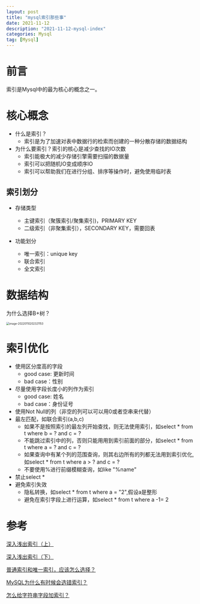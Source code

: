 ```yaml
---
layout: post
title: "mysql索引那些事"
date: 2021-11-12
description: "2021-11-12-mysql-index"
categories: Mysql
tag: [Mysql]
---
```


# 前言

索引是Mysql中的最为核心的概念之一。

# 核心概念

- 什么是索引？
  - 索引是为了加速对表中数据行的检索而创建的一种分散存储的数据结构
- 为什么要索引？索引的核心是减少查找的IO次数
  - 索引能极大的减少存储引擎需要扫描的数据量
  - 索引可以把随机IO变成顺序IO
  - 索引可以帮助我们在进行分组、排序等操作时，避免使用临时表

## 索引划分

- 存储类型
  - 主键索引（聚簇索引/聚集索引)，PRIMARY KEY
  - 二级索引（非聚集索引），SECONDARY KEY，需要回表

- 功能划分
  - 唯一索引：unique key
  - 联合索引
  - 全文索引

# 数据结构

为什么选择B+树？

<img src="https://cdn.jsdelivr.net/gh/haojunsheng/ImageHost@master/img/20220110202321.png" alt="image-20220110202321153" style="zoom:50%;" />

# 索引优化

- 使用区分度高的字段
  - good case: 更新时间
  - bad case：性别
- 尽量使用字段长度小的列作为索引
  - good case: 姓名
  - bad case：身份证号
- 使用Not Null的列（非空的列可以可以用0或者空串来代替）
- 最左匹配，如联合索引(a,b,c)
  - 如果不是按照索引的最左列开始查找，则无法使用索引，如select \* from t where b = ? and c = ?
  - 不能跳过索引中的列，否则只能⽤用到索引前面的部分，如select \* from t where a = ? and c = ?
  - 如果查询中有某个列的范围查询，则其右边所有的列都无法用到索引优化,如select \* from t where a > ? and c = ?
  - 不要使用%进行前缀模糊查询，如like "%name"
- 禁止select *
- 避免索引失效
  - 隐私转换，如select \* from t where a = "2",假设a是整形
  - 避免在索引字段上进行运算，如select \* from t where a -1= 2

# 参考

[深入浅出索引（上）](https://time.geekbang.org/column/article/69236)

[深入浅出索引（下）](https://time.geekbang.org/column/article/69636)

[普通索引和唯一索引，应该怎么选择？](https://time.geekbang.org/column/article/70848)

[MySQL为什么有时候会选错索引？](https://time.geekbang.org/column/article/71173)

[怎么给字符串字段加索引？](https://time.geekbang.org/column/article/71492)
